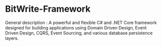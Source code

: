 # BitWrite-Framework
General description : A powerful and flexible C# and .NET Core framework designed for building applications using Domain Driven Design, Event Driven Design, CQRS, Event Sourcing, and various database persistence layers.

